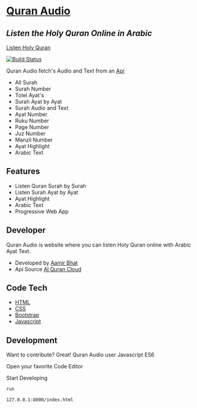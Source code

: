 # [Quran Audio](https://aamirbhat382.github.io/Quran-audio-api/)
## _Listen the Holy Quran Online in Arabic_
 [Listen Holy Quran ](https://aamirbhat382.github.io/Quran-audio-api/)
 
[![Build Status](https://travis-ci.org/joemccann/dillinger.svg?branch=master)](https://travis-ci.org/joemccann/dillinger)

Quran Audio fetch's Audio and Text from an [Api ](https://alquran.cloud/api)

- All  Surah 
- Surah Number
- Totel Ayat's 
- Surah Ayat by Ayat
- Surah Audio and Text
- Ayat Number
- Ruku Number
- Page Number
- Juz Number
- Manzil Number
- Ayat Highlight
- Arabic Text

## Features

- Listen Quran Surah by Surah
- Listen  Surah Ayat by Ayat
- Ayat Highlight
- Arabic Text
-  Progressive Web App
## Developer
Quran Audio is website where you can listen Holy Quran online with  Arabic Ayat Text.
- Developed by  [Aamir Bhat](aamirbhat.xyz)
- Api Source [Al Quran Cloud](https://alquran.cloud/)
## Code Tech

- [HTML](https://g.co/kgs/oB6GLx) 
- [CSS](https://g.co/kgs/dacDed)
- [Bootstrap](https://getbootstrap.com/)
- [Javascript](https://g.co/kgs/a8Wdwu)

## Development

Want to contribute? Great!
Quran Audio user Javascript ES6


Open your favorite Code Editor

Start Developing

```sh
run
```
```sh
127.0.0.1:8000/index.html
```





